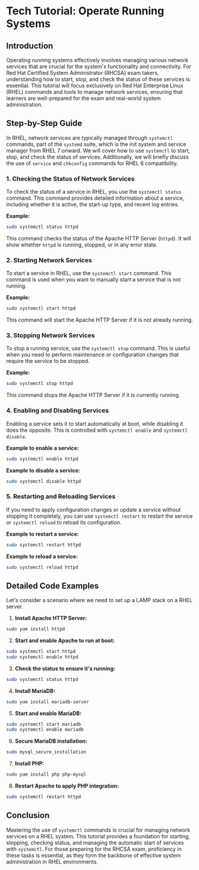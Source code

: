 # Tech Tutorial: Operate Running Systems

## Introduction

Operating running systems effectively involves managing various network services that are crucial for the system's functionality and connectivity. For Red Hat Certified System Administrator (RHCSA) exam takers, understanding how to start, stop, and check the status of these services is essential. This tutorial will focus exclusively on Red Hat Enterprise Linux (RHEL) commands and tools to manage network services, ensuring that learners are well-prepared for the exam and real-world system administration.

## Step-by-Step Guide

In RHEL, network services are typically managed through `systemctl` commands, part of the `systemd` suite, which is the init system and service manager from RHEL 7 onward. We will cover how to use `systemctl` to start, stop, and check the status of services. Additionally, we will briefly discuss the use of `service` and `chkconfig` commands for RHEL 6 compatibility.

### 1. Checking the Status of Network Services

To check the status of a service in RHEL, you use the `systemctl status` command. This command provides detailed information about a service, including whether it is active, the start-up type, and recent log entries.

**Example:**

```bash
sudo systemctl status httpd
```

This command checks the status of the Apache HTTP Server (`httpd`). It will show whether `httpd` is running, stopped, or in any error state.

### 2. Starting Network Services

To start a service in RHEL, use the `systemctl start` command. This command is used when you want to manually start a service that is not running.

**Example:**

```bash
sudo systemctl start httpd
```

This command will start the Apache HTTP Server if it is not already running.

### 3. Stopping Network Services

To stop a running service, use the `systemctl stop` command. This is useful when you need to perform maintenance or configuration changes that require the service to be stopped.

**Example:**

```bash
sudo systemctl stop httpd
```

This command stops the Apache HTTP Server if it is currently running.

### 4. Enabling and Disabling Services

Enabling a service sets it to start automatically at boot, while disabling it does the opposite. This is controlled with `systemctl enable` and `systemctl disable`.

**Example to enable a service:**

```bash
sudo systemctl enable httpd
```

**Example to disable a service:**

```bash
sudo systemctl disable httpd
```

### 5. Restarting and Reloading Services

If you need to apply configuration changes or update a service without stopping it completely, you can use `systemctl restart` to restart the service or `systemctl reload` to reload its configuration.

**Example to restart a service:**

```bash
sudo systemctl restart httpd
```

**Example to reload a service:**

```bash
sudo systemctl reload httpd
```

## Detailed Code Examples

Let's consider a scenario where we need to set up a LAMP stack on a RHEL server.

1. **Install Apache HTTP Server:**

```bash
sudo yum install httpd
```

2. **Start and enable Apache to run at boot:**

```bash
sudo systemctl start httpd
sudo systemctl enable httpd
```

3. **Check the status to ensure it's running:**

```bash
sudo systemctl status httpd
```

4. **Install MariaDB:**

```bash
sudo yum install mariadb-server
```

5. **Start and enable MariaDB:**

```bash
sudo systemctl start mariadb
sudo systemctl enable mariadb
```

6. **Secure MariaDB installation:**

```bash
sudo mysql_secure_installation
```

7. **Install PHP:**

```bash
sudo yum install php php-mysql
```

8. **Restart Apache to apply PHP integration:**

```bash
sudo systemctl restart httpd
```

## Conclusion

Mastering the use of `systemctl` commands is crucial for managing network services on a RHEL system. This tutorial provides a foundation for starting, stopping, checking status, and managing the automatic start of services with `systemctl`. For those preparing for the RHCSA exam, proficiency in these tasks is essential, as they form the backbone of effective system administration in RHEL environments.